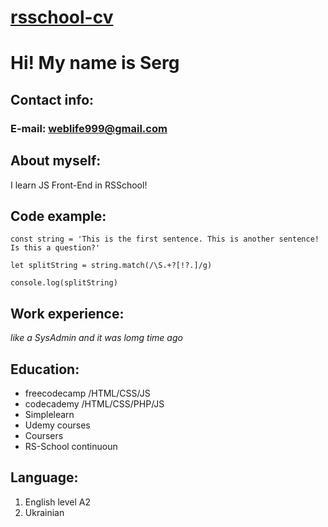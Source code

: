 # [rsschool-cv](https://somik9.github.io/rsschool-cv/)

# Hi! My name is Serg

## Contact info:
### E-mail: weblife999@gmail.com

## About myself:

I learn JS Front-End in RSSchool!

## Code example:

```
const string = 'This is the first sentence. This is another sentence! Is this a question?'

let splitString = string.match(/\S.+?[!?.]/g)

console.log(splitString)
```
## Work experience:
_like a SysAdmin and it was lomg time ago_

## Education:

* freecodecamp /HTML/CSS/JS
* codecademy /HTML/CSS/PHP/JS
* Simplelearn
* Udemy courses
* Coursers
* RS-School continuoun

## Language:
1. English level A2
2. Ukrainian
